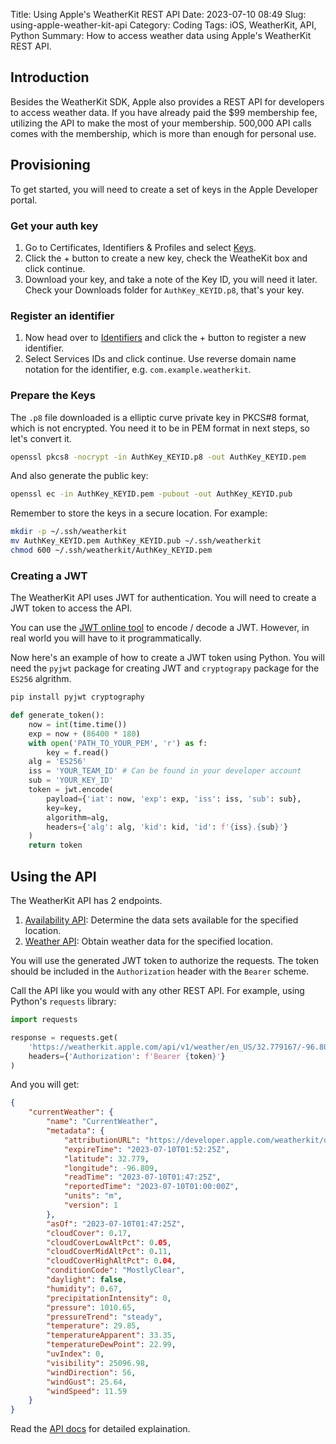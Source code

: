 Title: Using Apple's WeatherKit REST API
Date: 2023-07-10 08:49
Slug: using-apple-weather-kit-api
Category: Coding
Tags: iOS, WeatherKit, API, Python
Summary: How to access weather data using Apple's WeatherKit REST API.

## Introduction

Besides the WeatherKit SDK, Apple also provides a REST API for developers to access weather data. If you have already paid the $99 membership fee, utilizing the API to make the most of your membership. 500,000 API calls comes with the membership, which is more than enough for personal use.

## Provisioning

To get started, you will need to create a set of keys in the Apple Developer portal.

### Get your auth key

1. Go to Certificates, Identifiers & Profiles and select [Keys](https://developer.apple.com/account/resources/authkeys/list). 
2. Click the + button to create a new key, check the WeatheKit box and click continue.
3. Download your key, and take a note of the Key ID, you will need it later. Check your Downloads folder for `AuthKey_KEYID.p8`, that's your key.

### Register an identifier

1. Now head over to [Identifiers](https://developer.apple.com/account/resources/identifiers/list) and click the + button to register a new identifier.
2. Select Services IDs and click continue. Use reverse domain name notation for the identifier, e.g. `com.example.weatherkit`.

### Prepare the Keys

The `.p8` file downloaded is a elliptic curve private key in PKCS#8 format, which is not encrypted. You need it to be in PEM format in next steps, so let's convert it.

```bash
openssl pkcs8 -nocrypt -in AuthKey_KEYID.p8 -out AuthKey_KEYID.pem
```

And also generate the public key:

```bash
openssl ec -in AuthKey_KEYID.pem -pubout -out AuthKey_KEYID.pub
```

Remember to store the keys in a secure location. For example:

```bash
mkdir -p ~/.ssh/weatherkit
mv AuthKey_KEYID.pem AuthKey_KEYID.pub ~/.ssh/weatherkit
chmod 600 ~/.ssh/weatherkit/AuthKey_KEYID.pem
```

### Creating a JWT

The WeatherKit API uses JWT for authentication. You will need to create a JWT token to access the API.

You can use the [JWT online tool](https://jwt.io/) to encode / decode a JWT. However, in real world you will have to it programmatically.

Now here's an example of how to create a JWT token using Python. You will need the `pyjwt` package for creating JWT and `cryptograpy` package for the `ES256` algrithm.

```bash
pip install pyjwt cryptography
```

```python
def generate_token():
    now = int(time.time())
    exp = now + (86400 * 180)
    with open('PATH_TO_YOUR_PEM', 'r') as f:
        key = f.read()
    alg = 'ES256'
    iss = 'YOUR_TEAM_ID' # Can be found in your developer account
    sub = 'YOUR_KEY_ID'
    token = jwt.encode(
        payload={'iat': now, 'exp': exp, 'iss': iss, 'sub': sub},
        key=key,
        algorithm=alg,
        headers={'alg': alg, 'kid': kid, 'id': f'{iss}.{sub}'}
    )
    return token
```

## Using the API

The WeatherKit API has 2 endpoints.

1. [Availability API](https://developer.apple.com/documentation/weatherkitrestapi/get_api_v1_availability_latitude_longitude): Determine the data sets available for the specified location.
2. [Weather API](https://developer.apple.com/documentation/weatherkitrestapi/get_api_v1_weather_language_latitude_longitude): Obtain weather data for the specified location.

You will use the generated JWT token to authorize the requests. The token should be included in the `Authorization` header with the `Bearer` scheme.

Call the API like you would with any other REST API. For example, using Python's `requests` library:

```python
import requests

response = requests.get(
    'https://weatherkit.apple.com/api/v1/weather/en_US/32.779167/-96.808891?dataSets=currentWeather',
    headers={'Authorization': f'Bearer {token}'}
)
```

And you will get:

```json
{
    "currentWeather": {
        "name": "CurrentWeather",
        "metadata": {
            "attributionURL": "https://developer.apple.com/weatherkit/data-source-attribution/",
            "expireTime": "2023-07-10T01:52:25Z",
            "latitude": 32.779,
            "longitude": -96.809,
            "readTime": "2023-07-10T01:47:25Z",
            "reportedTime": "2023-07-10T01:00:00Z",
            "units": "m",
            "version": 1
        },
        "asOf": "2023-07-10T01:47:25Z",
        "cloudCover": 0.17,
        "cloudCoverLowAltPct": 0.05,
        "cloudCoverMidAltPct": 0.11,
        "cloudCoverHighAltPct": 0.04,
        "conditionCode": "MostlyClear",
        "daylight": false,
        "humidity": 0.67,
        "precipitationIntensity": 0,
        "pressure": 1010.65,
        "pressureTrend": "steady",
        "temperature": 29.85,
        "temperatureApparent": 33.35,
        "temperatureDewPoint": 22.99,
        "uvIndex": 0,
        "visibility": 25096.98,
        "windDirection": 56,
        "windGust": 25.64,
        "windSpeed": 11.59
    }
}
```

Read the [API docs](https://developer.apple.com/documentation/weatherkitrestapi) for detailed explaination.